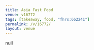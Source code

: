 ```yaml
---
title: Asia Fast Food
venue: v16772
tags: [takeaway, food, "fhrs:662241"]
permalink: /v/16772/
layout: venue
---
```

null